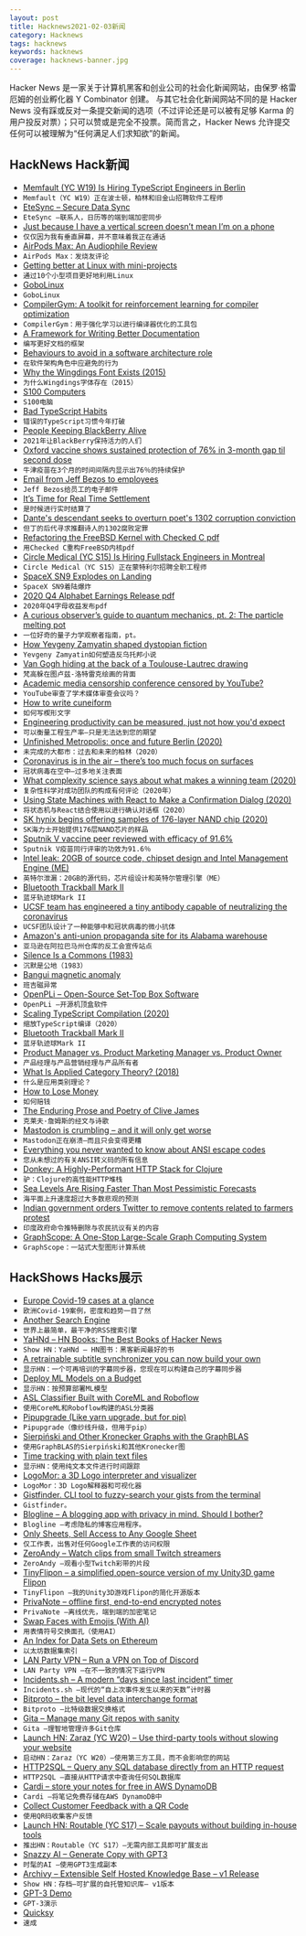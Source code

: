 ```yaml
---
layout: post
title: Hacknews2021-02-03新闻
category: Hacknews
tags: hacknews
keywords: hacknews
coverage: hacknews-banner.jpg
---
```


Hacker News 是一家关于计算机黑客和创业公司的社会化新闻网站，由保罗·格雷厄姆的创业孵化器 Y Combinator 创建。
与其它社会化新闻网站不同的是 Hacker News 没有踩或反对一条提交新闻的选项（不过评论还是可以被有足够 Karma 的用户投反对票）；只可以赞或是完全不投票。简而言之，Hacker News 允许提交任何可以被理解为“任何满足人们求知欲”的新闻。

## HackNews Hack新闻


- [Memfault (YC W19) Is Hiring TypeScript Engineers in Berlin](https://www.workatastartup.com/jobs/25893)
- `Memfault（YC W19）正在波士顿，柏林和旧金山招聘软件工程师`
- [EteSync – Secure Data Sync](https://www.etesync.com/)
- `EteSync –联系人，日历等的端到端加密同步`
- [Just because I have a vertical screen doesn’t mean I’m on a phone](https://shkspr.mobi/blog/2021/02/just-because-i-have-a-vertical-screen-doesnt-mean-im-on-a-phone/)
- `仅仅因为我有垂直屏幕，并不意味着我正在通话`
- [AirPods Max: An Audiophile Review](https://mariusmasalar.me/airpods-max)
- `AirPods Max：发烧友评论`
- [Getting better at Linux with mini-projects](https://carltheperson.com/posts/10-things-linux)
- `通过10个小型项目更好地利用Linux`
- [GoboLinux](https://www.gobolinux.org/)
- `GoboLinux`
- [CompilerGym: A toolkit for reinforcement learning for compiler optimization](https://facebookresearch.github.io/CompilerGym/getting_started.html)
- `CompilerGym：用于强化学习以进行编译器优化的工具包`
- [A Framework for Writing Better Documentation](https://documentation.divio.com/)
- `编写更好文档的框架`
- [Behaviours to avoid in a software architecture role](https://www.danielwatts.info/post/7-behaviours-to-avoid-software-architect/)
- `在软件架构角色中应避免的行为`
- [Why the Wingdings Font Exists (2015)](https://www.vox.com/2015/8/25/9200801/wingdings-font-history)
- `为什么Wingdings字体存在（2015）`
- [S100 Computers](http://s100computers.com/)
- `S100电脑`
- [Bad TypeScript Habits](https://startup-cto.net/10-bad-typescript-habits-to-break-this-year/)
- `错误的TypeScript习惯今年打破`
- [People Keeping BlackBerry Alive](https://debugger.medium.com/meet-the-people-keeping-blackberry-alive-in-2021-d86ee9ae6634)
- `2021年让BlackBerry保持活力的人们`
- [Oxford vaccine shows sustained protection of 76% in 3-month gap til second dose](https://www.ox.ac.uk/news/2021-02-02-oxford-coronavirus-vaccine-shows-sustained-protection-76-during-3-month-interval)
- `牛津疫苗在3个月的时间间隔内显示出76％的持续保护`
- [Email from Jeff Bezos to employees](https://www.aboutamazon.com/news/company-news/email-from-jeff-bezos-to-employees)
- `Jeff Bezos给员工的电子邮件`
- [It’s Time for Real Time Settlement](https://blog.robinhood.com/news/2021/2/2/its-time-for-real-time-settlement)
- `是时候进行实时结算了`
- [Dante's descendant seeks to overturn poet's 1302 corruption conviction](https://www.theguardian.com/books/2021/feb/01/dante-descendant-seeks-to-overturn-poets-1302-corruption-conviction)
- `但丁的后代寻求推翻诗人的1302腐败定罪`
- [Refactoring the FreeBSD Kernel with Checked C pdf](https://cs.rochester.edu/u/jzhou41/papers/freebsd_checkedc.pdf)
- `用Checked C重构FreeBSD内核pdf`
- [Circle Medical (YC S15) Is Hiring Fullstack Engineers in Montreal](https://www.workatastartup.com/jobs/41910)
- `Circle Medical（YC S15）正在蒙特利尔招聘全职工程师`
- [SpaceX SN9 Explodes on Landing](https://twitter.com/SpaceX/status/1356699321840721920)
- `SpaceX SN9着陆爆炸`
- [2020 Q4 Alphabet Earnings Release pdf](https://abc.xyz/investor/static/pdf/2020Q4_alphabet_earnings_release.pdf)
- `2020年Q4字母收益发布pdf`
- [A curious observer’s guide to quantum mechanics, pt. 2: The particle melting pot](https://arstechnica.com/science/2021/01/a-curious-observers-guide-to-quantum-mechanics-pt-2-the-particle-melting-pot/)
- `一位好奇的量子力学观察者指南，pt。 `
- [How Yevgeny Zamyatin shaped dystopian fiction](https://www.newstatesman.com/yevgeny-zamyatin-we-dystopian-novel-review)
- `Yevgeny Zamyatin如何塑造反乌托邦小说`
- [Van Gogh hiding at the back of a Toulouse-Lautrec drawing](https://www.theartnewspaper.com/blog/is-van-gogh-hiding-at-the-back-of-a-toulouse-lautrec-drawing)
- `梵高躲在图卢兹-洛特雷克绘画的背面`
- [Academic media censorship conference censored by YouTube?](https://www.mintpressnews.com/media-censorship-conference-censored-youtube/274918/)
- `YouTube审查了学术媒体审查会议吗？`
- [How to write cuneiform](https://blog.britishmuseum.org/how-to-write-cuneiform/)
- `如何写楔形文字`
- [Engineering productivity can be measured, just not how you'd expect](https://www.okayhq.com/blog/engineering-productivity-can-be-measured)
- `可以衡量工程生产率–只是无法达到您的期望`
- [Unfinished Metropolis: once and future Berlin (2020)](https://www.degradedorbit.com/articles/unfinished-metropolis-once-and-future-berlin)
- `未完成的大都市：过去和未来的柏林（2020）`
- [Coronavirus is in the air – there’s too much focus on surfaces](https://www.nature.com/articles/d41586-021-00277-8)
- `冠状病毒在空中–过多地关注表面`
- [What complexity science says about what makes a winning team (2020)](https://aeon.co/essays/what-complexity-science-says-about-what-makes-a-winning-team)
- `复杂性科学对成功团队的构成有何评论（2020年）`
- [Using State Machines with React to Make a Confirmation Dialog (2020)](https://daveceddia.com/react-confirmation-modal-state-machine/)
- `将状态机与React结合使用以进行确认对话框（2020）`
- [SK hynix begins offering samples of 176-layer NAND chip (2020)](https://koreajoongangdaily.joins.com/2020/12/07/business/industry/SK-hynix-NAND-Flash/20201207153100497.html)
- `SK海力士开始提供176层NAND芯片的样品`
- [Sputnik V vaccine peer reviewed with efficacy of 91.6%](https://sputnikvaccine.com/newsroom/pressreleases/a-vaccine-for-all-mankind-sputnik-v-s-efficacy-in-fighting-covid-19-is-validated-by-internationally-/)
- `Sputnik V疫苗同行评审的功效为91.6％`
- [Intel leak: 20GB of source code, chipset design and Intel Management Engine (ME)](https://www.bleepingcomputer.com/news/security/intel-leak-20gb-of-source-code-internal-docs-from-alleged-breach/)
- `英特尔泄漏：20GB的源代码，芯片组设计和英特尔管理引擎（ME）`
- [Bluetooth Trackball Mark II](https://blog.jfedor.org/2021/01/bluetooth-trackball-mark-ii.html?m=1)
- `蓝牙轨迹球Mark II`
- [UCSF team has engineered a tiny antibody capable of neutralizing the coronavirus](https://www.ucsf.edu/magazine/covid-aeronabs)
- `UCSF团队设计了一种能够中和冠状病毒的微小抗体`
- [Amazon's anti-union propaganda site for its Alabama warehouse](https://www.doitwithoutdues.com/)
- `亚马逊在阿拉巴马州仓库的反工会宣传站点`
- [Silence Is a Commons (1983)](http://www.davidtinapple.com/illich/1983_silence_commons.html)
- `沉默是公地（1983）`
- [Bangui magnetic anomaly](https://en.wikipedia.org/wiki/Bangui_magnetic_anomaly)
- `班吉磁异常`
- [OpenPLi – Open-Source Set-Top Box Software](https://openpli.org)
- `OpenPLi –开源机顶盒软件`
- [Scaling TypeScript Compilation (2020)](http://neugierig.org/software/blog/2020/10/scaling-typescript.html)
- `缩放TypeScript编译（2020）`
- [Bluetooth Trackball Mark II](https://blog.jfedor.org/2021/01/bluetooth-trackball-mark-ii.html)
- `蓝牙轨迹球Mark II`
- [Product Manager vs. Product Marketing Manager vs. Product Owner](https://www.damilolaa.xyz/Product-Manager-vs-Product-Marketing-Manager-vs-Product-Owner)
- `产品经理与产品营销经理与产品所有者`
- [What Is Applied Category Theory? (2018)](https://arxiv.org/abs/1809.05923)
- `什么是应用类别理论？ `
- [How to Lose Money](https://www.getrevue.co/profile/andrewtye/issues/how-to-lose-money-323332)
- `如何赔钱`
- [The Enduring Prose and Poetry of Clive James](https://quadrant.org.au/magazine/2021/01/the-enduring-prose-and-poetry-of-clive-james/)
- `克莱夫·詹姆斯的经文与诗歌`
- [Mastodon is crumbling – and it will only get worse](https://sporks.space/2021/02/02/mastodon-really-is-crumbling-and-it-will-only-get-worse/)
- `Mastodon正在崩溃–而且只会变得更糟`
- [Everything you never wanted to know about ANSI escape codes](https://notes.burke.libbey.me/ansi-escape-codes/)
- `您从未想过的有关ANSI转义码的所有信息`
- [Donkey: A Highly-Performant HTTP Stack for Clojure](https://www.infoq.com/articles/clojure-donkey-http-stack/)
- `驴：Clojure的高性能HTTP堆栈`
- [Sea Levels Are Rising Faster Than Most Pessimistic Forecasts](https://www.bloomberg.com/news/articles/2021-02-02/sea-levels-are-rising-faster-than-most-pessimistic-forecasts)
- `海平面上升速度超过大多数悲观的预测`
- [Indian government orders Twitter to remove contents related to farmers protest](https://www.ndtv.com/india-news/government-notice-asks-twitter-to-comply-with-order-to-remove-contents-accounts-related-to-hashtags-linked-to-farmers-protest-2362377)
- `印度政府命令推特删除与农民抗议有关的内容`
- [GraphScope: A One-Stop Large-Scale Graph Computing System](https://github.com/alibaba/GraphScope)
- `GraphScope：一站式大型图形计算系统`


## HackShows Hacks展示

- [ Europe Covid-19 cases at a glance](https://europecorona.com/)
- `欧洲Covid-19案例，密度和趋势一目了然`
- [ Another Search Engine](https://datorss.com)
- `世界上最简单，最干净的RSS搜索引擎`
- [ YaHNd – HN Books: The Best Books of Hacker News](https://yahnd.com/books/)
- `Show HN：YaHNd – HN图书：黑客新闻最好的书`
- [ A retrainable subtitle synchronizer you can now build your own](https://subaligner.readthedocs.io/)
- `显示HN：一个可再培训的字幕同步器，您现在可以构建自己的字幕同步器`
- [ Deploy ML Models on a Budget](https://github.com/ebhy/budgetml)
- `显示HN：按预算部署ML模型`
- [ ASL Classifier Built with CoreML and Roboflow](https://github.com/narner/ASL-Classifier-Demo)
- `使用CoreML和Roboflow构建的ASL分类器`
- [ Pipupgrade (Like yarn upgrade, but for pip)](https://github.com/achillesrasquinha/pipupgrade)
- `Pipupgrade（像纱线升级，但用于pip）`
- [ Sierpiński and Other Kronecker Graphs with the GraphBLAS](https://github.com/Graphegon/pygraphblas/blob/main/demo/Sierpinski-Graph.ipynb)
- `使用GraphBLAS的Sierpiński和其他Kronecker图`
- [ Time tracking with plain text files](https://github.com/jotaen/klog)
- `显示HN：使用纯文本文件进行时间跟踪`
- [ LogoMor: a 3D Logo interpreter and visualizer](https://github.com/kostasKar/logoMor)
- `LogoMor：3D Logo解释器和可视化器`
- [ Gistfinder. CLI tool to fuzzy-search your gists from the terminal](https://github.com/robdmc/gistfinder)
- `Gistfinder。 `
- [ Blogline – A blogging app with privacy in mind. Should I bother?](https://blogline.co)
- `Blogline –考虑隐私的博客应用程序。`
- [ Only Sheets, Sell Access to Any Google Sheet](https://onlysheets.xyz/)
- `仅工作表，出售对任何Google工作表的访问权限`
- [ ZeroAndy – Watch clips from small Twitch streamers](https://zeroandy.vercel.app/)
- `ZeroAndy –观看小型Twitch彩带的片段`
- [ TinyFlipon – a simplified,open-source version of my Unity3D game Flipon](https://github.com/valryon/flipon-tiny)
- `TinyFlipon –我的Unity3D游戏Flipon的简化开源版本`
- [ PrivaNote – offline first, end-to-end encrypted notes](https://privanote.xyz)
- `PrivaNote –离线优先，端到端的加密笔记`
- [ Swap Faces with Emojis (With AI)](https://emojuju.com)
- `用表情符号交换面孔（使用AI）`
- [ An Index for Data Sets on Ethereum](https://rugpullindex.com/)
- `以太坊数据集索引`
- [ LAN Party VPN – Run a VPN on Top of Discord](https://github.com/gyf304/lpvpn)
- `LAN Party VPN –在不一致的情况下运行VPN`
- [ Incidents.sh – A modern “days since last incident” timer](https://incidents.sh)
- `Incidents.sh –现代的“自上次事件发生以来的天数”计时器`
- [ Bitproto – the bit level data interchange format](https://bitproto.readthedocs.io/)
- `Bitproto –比特级数据交换格式`
- [ Gita – Manage many Git repos with sanity](https://pypi.org/project/gita/)
- `Gita –理智地管理许多Git仓库`
- [Launch HN: Zaraz (YC W20) – Use third-party tools without slowing your website](item?id=26002657)
- `启动HN：Zaraz（YC W20）–使用第三方工具，而不会影响您的网站`
- [ HTTP2SQL – Query any SQL database directly from an HTTP request](https://zero.sh/labs/http2sql)
- `HTTP2SQL –直接从HTTP请求中查询任何SQL数据库`
- [ Cardi – store your notes for free in AWS DynamoDB](https://github.com/pickledish/cardi)
- `Cardi –将笔记免费存储在AWS DynamoDB中`
- [ Collect Customer Feedback with a QR Code](https://qrfeedbackcreator.com/)
- `使用QR码收集客户反馈`
- [Launch HN: Routable (YC S17) – Scale payouts without building in-house tools](item?id=26004340)
- `推出HN：Routable（YC S17）–无需内部工具即可扩展支出`
- [ Snazzy AI – Generate Copy with GPT3](https://snazzy.ai)
- `时髦的AI –使用GPT3生成副本`
- [ Archivy – Extensible Self Hosted Knowledge Base – v1 Release](https://archivy.github.io)
- `Show HN：存档–可扩展的自托管知识库– v1版本`
- [ GPT-3 Demo](https://gpt3demo.com/)
- `GPT-3演示`
- [ Quicksy](https://quicksy.im)
- `速成`

